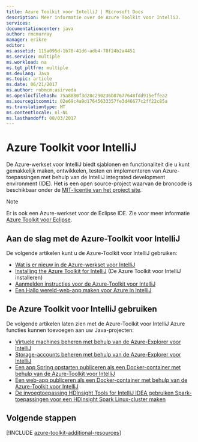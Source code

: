 ```yaml
---
title: Azure Toolkit voor IntelliJ | Microsoft Docs
description: Meer informatie over de Azure Toolkit voor IntelliJ.
services: 
documentationcenter: java
author: rmcmurray
manager: erikre
editor: 
ms.assetid: 115a095d-1b70-41d6-adb4-78f24b2a4451
ms.service: multiple
ms.workload: na
ms.tgt_pltfrm: multiple
ms.devlang: Java
ms.topic: article
ms.date: 06/21/2017
ms.author: robmcm;asirveda
ms.openlocfilehash: 75a8880f3d28c290236b87677648fdd915effea2
ms.sourcegitcommit: 02e69c4a9d17645633357fe3d46677c2ff22c85a
ms.translationtype: MT
ms.contentlocale: nl-NL
ms.lasthandoff: 08/03/2017
---
```

# <a name="azure-toolkit-for-intellij"></a>Azure Toolkit voor IntelliJ
De Azure-werkset voor IntelliJ biedt sjablonen en functionaliteit die u kunt gemakkelijk maken, ontwikkelen, testen en implementeren van Azure-toepassingen met behulp van de IntelliJ integrated development environment (IDE). Het is een open source-project waarvan de broncode is beschikbaar onder de [MIT-licentie van het project site](https://github.com/microsoft/azure-tools-for-java).

> [!NOTE]
> Er is ook een Azure-werkset voor de Eclipse IDE. Zie voor meer informatie [Azure Toolkit voor Eclipse](azure-toolkit-for-eclipse.md).
> 
> 

## <a name="get-started-with-the-azure-toolkit-for-intellij"></a>Aan de slag met de Azure-Toolkit voor IntelliJ
De volgende artikelen kunt u de Azure-Toolkit voor IntelliJ gebruiken:

* [Wat is er nieuw in de Azure-werkset voor IntelliJ](azure-toolkit-for-intellij-whats-new.md)
* [Installing the Azure Toolkit for IntelliJ](azure-toolkit-for-intellij-installation.md) (De Azure Toolkit voor IntelliJ installeren)
* [Aanmelden instructies voor de Azure-Toolkit voor IntelliJ](azure-toolkit-for-intellij-sign-in-instructions.md)
* [Een Hallo wereld-web-app maken voor Azure in IntelliJ](app-service-web/app-service-web-intellij-create-hello-world-web-app.md)

## <a name="use-the-azure-toolkit-for-intellij"></a>De Azure Toolkit voor IntelliJ gebruiken
De volgende artikelen laten zien met de Azure-Toolkit voor IntelliJ Azure functies kunnen toevoegen aan uw Java-projecten:

* [Virtuele machines beheren met behulp van de Azure-Explorer voor IntelliJ](azure-toolkit-for-intellij-managing-storage-accounts-using-azure-explorer.md)
* [Storage-accounts beheren met behulp van de Azure-Explorer voor IntelliJ](azure-toolkit-for-intellij-managing-virtual-machines-using-azure-explorer.md)
* [Een app Spring opstarten publiceren als een Docker-container met behulp van de Azure-Toolkit voor IntelliJ](azure-toolkit-for-intellij-publish-spring-boot-docker-app.md)
* [Een web-app publiceren als een Docker-container met behulp van de Azure-Toolkit voor IntelliJ](azure-toolkit-for-intellij-publish-as-docker-container.md)
* [De invoegtoepassing HDInsight Tools for IntelliJ IDEA gebruiken Spark-toepassingen voor een HDInsight Spark Linux-cluster maken](hdinsight/hdinsight-apache-spark-intellij-tool-plugin.md)

## <a name="next-steps"></a>Volgende stappen

[!INCLUDE [azure-toolkit-additional-resources](../includes/azure-toolkit-additional-resources.md)]

<!-- URL List -->

[Azure Java Developer Center]: https://azure.microsoft.com/develop/java/
[Java Tools for Visual Studio Team Services]: https://java.visualstudio.com/

<!-- Temporarily Deprecated URLs -->

<!-- [Debug a Java Web App on Azure in IntelliJ]: ./app-service-web/app-service-web-debug-java-web-app-in-intellij.md -->
